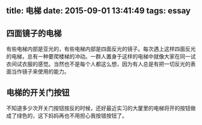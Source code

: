 title: 电梯
date: 2015-09-01 13:41:49
tags: essay
---

## 四面镜子的电梯
有些电梯内部是亚光的，有些电梯内部是四面反光的镜子。每次遇上这样四面反光的电梯，总有一种要爬楼梯的冲动。一群人置身于这样的电梯中就像大家在同一试衣间试衣服的感觉。当然也不是每个人都这么想，因为有人总是有把一切反光的表面当作镜子来使用的能力。

## 电梯的开关门按钮
不知道多少次开关门按钮按反的时候，还好最近实习的大厦里的电梯将开的按钮做成了绿色的，这下妈妈再也不用担心我按错按钮了。

